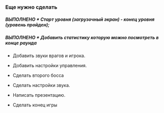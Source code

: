 ### Еще нужно сделать

##### ВЫПОЛНЕНО * Старт уровня (загрузочный экран) - конец уровня (уровень пройден); 

##### ВЫПОЛНЕНО * Добавить статистику которую можно посмотреть в конце раунда

* Добавить звуки врагов и игрока.

* Добавить настройки управления.

* Сделать второго босса

* Сделать настройки звука.

* Написать презентацию.

* Сделать конец игры